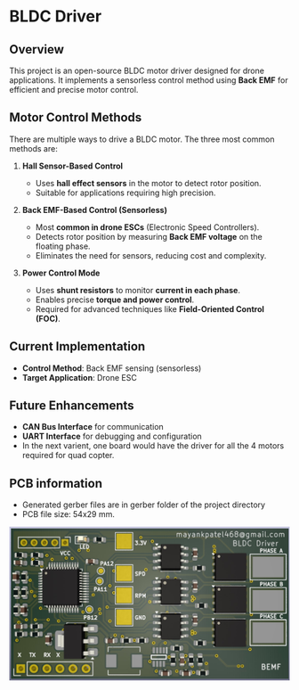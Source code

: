 # BLDC Driver

## Overview
This project is an open-source BLDC motor driver designed for drone applications. It implements a sensorless control method using **Back EMF** for efficient and precise motor control.

## Motor Control Methods
There are multiple ways to drive a BLDC motor. The three most common methods are:

1. **Hall Sensor-Based Control**  
   - Uses **hall effect sensors** in the motor to detect rotor position.
   - Suitable for applications requiring high precision.

2. **Back EMF-Based Control (Sensorless)**  
   - Most **common in drone ESCs** (Electronic Speed Controllers).
   - Detects rotor position by measuring **Back EMF voltage** on the floating phase.
   - Eliminates the need for sensors, reducing cost and complexity.

3. **Power Control Mode**  
   - Uses **shunt resistors** to monitor **current in each phase**.
   - Enables precise **torque and power control**.
   - Required for advanced techniques like **Field-Oriented Control (FOC)**.

## Current Implementation
- **Control Method**: Back EMF sensing (sensorless)  
- **Target Application**: Drone ESC

## Future Enhancements
- **CAN Bus Interface** for communication
- **UART Interface** for debugging and configuration
- In the next varient, one board would have the driver for all the 4 motors required for quad copter.

## PCB information 
- Generated gerber files are in gerber folder of the project directory
- PCB file size: 54x29 mm.


![PCB](docs/PCB_front.jpg)


